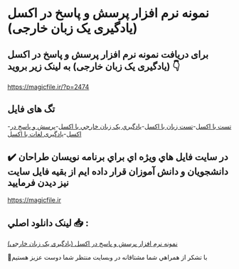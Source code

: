 # نمونه نرم افزار پرسش و پاسخ در اکسل (یادگیری یک زبان خارجی)

## برای دریافت نمونه نرم افزار پرسش و پاسخ در اکسل (یادگیری یک زبان خارجی) به لینک زیر بروید 👇

https://magicfile.ir/?p=2474

## تگ های فایل

-[تست با اکسل](https://magicfile.ir/product/%d9%86%d9%85%d9%88%d9%86%d9%87-%d9%86%d8%b1%d9%85-%d8%a7%d9%81%d8%b2%d8%a7%d8%b1-%d9%be%d8%b1%d8%b3%d8%b4-%d9%88-%d9%be%d8%a7%d8%b3%d8%ae-%d8%af%d8%b1-%d8%a7%da%a9%d8%b3%d9%84/)-[تست زبان با اکسل](https://magicfile.ir/product/%d9%86%d9%85%d9%88%d9%86%d9%87-%d9%86%d8%b1%d9%85-%d8%a7%d9%81%d8%b2%d8%a7%d8%b1-%d9%be%d8%b1%d8%b3%d8%b4-%d9%88-%d9%be%d8%a7%d8%b3%d8%ae-%d8%af%d8%b1-%d8%a7%da%a9%d8%b3%d9%84/)-[يادگيري يک زبان خارجي با اکسل](https://magicfile.ir/product/%d9%86%d9%85%d9%88%d9%86%d9%87-%d9%86%d8%b1%d9%85-%d8%a7%d9%81%d8%b2%d8%a7%d8%b1-%d9%be%d8%b1%d8%b3%d8%b4-%d9%88-%d9%be%d8%a7%d8%b3%d8%ae-%d8%af%d8%b1-%d8%a7%da%a9%d8%b3%d9%84/)-[پرسش و پاسخ در اکسل](https://magicfile.ir/product/%d9%86%d9%85%d9%88%d9%86%d9%87-%d9%86%d8%b1%d9%85-%d8%a7%d9%81%d8%b2%d8%a7%d8%b1-%d9%be%d8%b1%d8%b3%d8%b4-%d9%88-%d9%be%d8%a7%d8%b3%d8%ae-%d8%af%d8%b1-%d8%a7%da%a9%d8%b3%d9%84/)-[یادگیری لغات با اکسل](https://magicfile.ir/product/%d9%86%d9%85%d9%88%d9%86%d9%87-%d9%86%d8%b1%d9%85-%d8%a7%d9%81%d8%b2%d8%a7%d8%b1-%d9%be%d8%b1%d8%b3%d8%b4-%d9%88-%d9%be%d8%a7%d8%b3%d8%ae-%d8%af%d8%b1-%d8%a7%da%a9%d8%b3%d9%84/)

## ✔️ در سايت فايل هاي ويژه اي براي برنامه نويسان طراحان دانشجويان و دانش آموزان قرار داده ايم از بقيه فايل سايت نيز ديدن فرماييد

https://magicfile.ir


## لينک دانلود اصلي 📥 :

[نمونه نرم افزار پرسش و پاسخ در اکسل (یادگیری یک زبان خارجی)](https://magicfile.ir/product/%d9%86%d9%85%d9%88%d9%86%d9%87-%d9%86%d8%b1%d9%85-%d8%a7%d9%81%d8%b2%d8%a7%d8%b1-%d9%be%d8%b1%d8%b3%d8%b4-%d9%88-%d9%be%d8%a7%d8%b3%d8%ae-%d8%af%d8%b1-%d8%a7%da%a9%d8%b3%d9%84/) 


🙏با تشکر از همراهي شما مشتاقانه در وبسایت منتظر شما دوست عزیز هستیم

